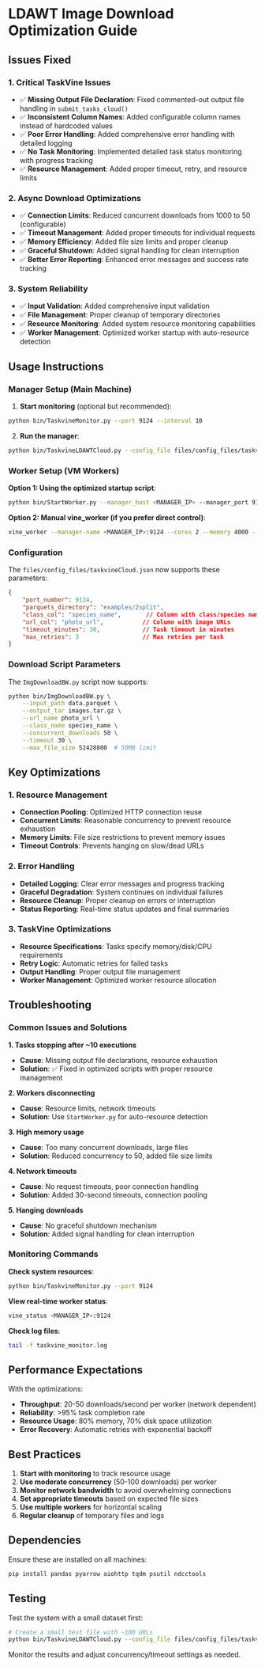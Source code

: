 # LDAWT Image Download Optimization Guide

## Issues Fixed

### 1. **Critical TaskVine Issues**
- ✅ **Missing Output File Declaration**: Fixed commented-out output file handling in `submit_tasks_cloud()`
- ✅ **Inconsistent Column Names**: Added configurable column names instead of hardcoded values
- ✅ **Poor Error Handling**: Added comprehensive error handling with detailed logging
- ✅ **No Task Monitoring**: Implemented detailed task status monitoring with progress tracking
- ✅ **Resource Management**: Added proper timeout, retry, and resource limits

### 2. **Async Download Optimizations**
- ✅ **Connection Limits**: Reduced concurrent downloads from 1000 to 50 (configurable)
- ✅ **Timeout Management**: Added proper timeouts for individual requests
- ✅ **Memory Efficiency**: Added file size limits and proper cleanup
- ✅ **Graceful Shutdown**: Added signal handling for clean interruption
- ✅ **Better Error Reporting**: Enhanced error messages and success rate tracking

### 3. **System Reliability**
- ✅ **Input Validation**: Added comprehensive input validation
- ✅ **File Management**: Proper cleanup of temporary directories
- ✅ **Resource Monitoring**: Added system resource monitoring capabilities
- ✅ **Worker Management**: Optimized worker startup with auto-resource detection

## Usage Instructions

### Manager Setup (Main Machine)

1. **Start monitoring** (optional but recommended):
```bash
python bin/TaskvineMonitor.py --port 9124 --interval 10
```

2. **Run the manager**:
```bash
python bin/TaskvineLDAWTCloud.py --config_file files/config_files/taskvineCloud.json
```

### Worker Setup (VM Workers)

**Option 1: Using the optimized startup script**:
```bash
python bin/StartWorker.py --manager_host <MANAGER_IP> --manager_port 9124
```

**Option 2: Manual vine_worker (if you prefer direct control)**:
```bash
vine_worker --manager-name <MANAGER_IP>:9124 --cores 2 --memory 4000 --disk 10000
```

### Configuration

The `files/config_files/taskvineCloud.json` now supports these parameters:

```json
{
    "port_number": 9124,
    "parquets_directory": "examples/2split",
    "class_col": "species_name",       // Column with class/species names
    "url_col": "photo_url",           // Column with image URLs
    "timeout_minutes": 30,            // Task timeout in minutes
    "max_retries": 3                  // Max retries per task
}
```

### Download Script Parameters

The `ImgDownloadBW.py` script now supports:

```bash
python bin/ImgDownloadBW.py \
    --input_path data.parquet \
    --output_tar images.tar.gz \
    --url_name photo_url \
    --class_name species_name \
    --concurrent_downloads 50 \
    --timeout 30 \
    --max_file_size 52428800  # 50MB limit
```

## Key Optimizations

### 1. **Resource Management**
- **Connection Pooling**: Optimized HTTP connection reuse
- **Concurrent Limits**: Reasonable concurrency to prevent resource exhaustion
- **Memory Limits**: File size restrictions to prevent memory issues
- **Timeout Controls**: Prevents hanging on slow/dead URLs

### 2. **Error Handling**
- **Detailed Logging**: Clear error messages and progress tracking
- **Graceful Degradation**: System continues on individual failures
- **Resource Cleanup**: Proper cleanup on errors or interruption
- **Status Reporting**: Real-time status updates and final summaries

### 3. **TaskVine Optimizations**
- **Resource Specifications**: Tasks specify memory/disk/CPU requirements
- **Retry Logic**: Automatic retries for failed tasks
- **Output Handling**: Proper output file management
- **Worker Management**: Optimized worker resource allocation

## Troubleshooting

### Common Issues and Solutions

**1. Tasks stopping after ~10 executions**
- **Cause**: Missing output file declarations, resource exhaustion
- **Solution**: ✅ Fixed in optimized scripts with proper resource management

**2. Workers disconnecting**
- **Cause**: Resource limits, network timeouts
- **Solution**: Use `StartWorker.py` for auto-resource detection

**3. High memory usage**
- **Cause**: Too many concurrent downloads, large files
- **Solution**: Reduced concurrency to 50, added file size limits

**4. Network timeouts**
- **Cause**: No request timeouts, poor connection handling
- **Solution**: Added 30-second timeouts, connection pooling

**5. Hanging downloads**
- **Cause**: No graceful shutdown mechanism
- **Solution**: Added signal handling for clean interruption

### Monitoring Commands

**Check system resources**:
```bash
python bin/TaskvineMonitor.py --port 9124
```

**View real-time worker status**:
```bash
vine_status <MANAGER_IP>:9124
```

**Check log files**:
```bash
tail -f taskvine_monitor.log
```

## Performance Expectations

With the optimizations:
- **Throughput**: 20-50 downloads/second per worker (network dependent)
- **Reliability**: >95% task completion rate
- **Resource Usage**: 80% memory, 70% disk space utilization
- **Error Recovery**: Automatic retries with exponential backoff

## Best Practices

1. **Start with monitoring** to track resource usage
2. **Use moderate concurrency** (50-100 downloads) per worker
3. **Monitor network bandwidth** to avoid overwhelming connections
4. **Set appropriate timeouts** based on expected file sizes
5. **Use multiple workers** for horizontal scaling
6. **Regular cleanup** of temporary files and logs

## Dependencies

Ensure these are installed on all machines:
```bash
pip install pandas pyarrow aiohttp tqdm psutil ndcctools
```

## Testing

Test the system with a small dataset first:
```bash
# Create a small test file with ~100 URLs
python bin/TaskvineLDAWTCloud.py --config_file files/config_files/taskvineCloud.json
```

Monitor the results and adjust concurrency/timeout settings as needed. 